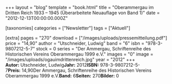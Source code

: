 +++
layout = "blog"
template = "book.html"
title = "Oberammergau im Dritten Reich 1933 – 1945 (Überarbeitete Neuauflage von Band 1)"
date = "2012-12-13T00:00:00.000Z"

[taxonomies]
categories = ["Newsletter"]
tags = ["Aktuell"]

[extra]
pages = "270"
download = ["/images/uploads/pressemitteilung.pdf"]
price = "14,90"
author = "Utschneider, Ludwig"
band = "6"
isbn = "978-3-9807212-5-7"
stock = 0
series = "Der Ammergau, Schriftenreihe des Historischen Vereins Oberammergau 1999 e.V."
images = "0"
image = "/images/uploads/ogauimdrittenreich.jpg"
year = "2012"
+++
**Autor:** Utschneider, Ludwig**Jahr:** 2012**ISBN:** 978-3-9807212-5-7**Preis:** 14,90Der Ammergau, Schriftenreihe des Historischen Vereins Oberammergau 1999 e.V.**Band:** 6**Seiten:** 270**Bilder:** 0

